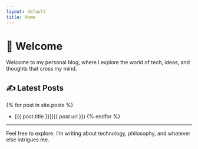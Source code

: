 ```yaml
---
layout: default
title: Home
---
```


# 👋 Welcome

Welcome to my personal blog, where I explore the world of tech, ideas, and thoughts that cross my mind.

## ✍️ Latest Posts

{% for post in site.posts %}
- [{{ post.title }}]({{ post.url }})
{% endfor %}

---
Feel free to explore. I’m writing about technology, philosophy, and whatever else intrigues me.
